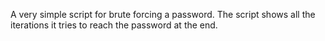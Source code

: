 A very simple script for brute forcing a password. The script shows all the iterations it tries to reach the password at the end.
